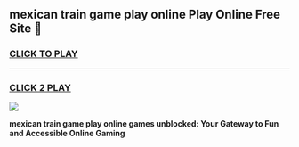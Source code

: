 
## mexican train game play online Play Online Free Site 👋
<h3>
<a href="https://download.freeplayer.one?title=mexican_train_game_play_online&ref=21F">CLICK TO PLAY</a></h3>
<hr>

<h3>
<a href="https://download.freeplayer.one?title=mexican_train_game_play_online&ref=21F">CLICK 2 PLAY</a>
  
</h3>

<a href="https://download.freeplayer.one?title=mexican_train_game_play_online&ref=21F"><img src="https://cdnb.artstation.com/p/assets/images/images/032/539/853/original/anto-thomas-button-gif.gif"></a>


**mexican train game play online games unblocked: Your Gateway to Fun and Accessible Online Gaming**
